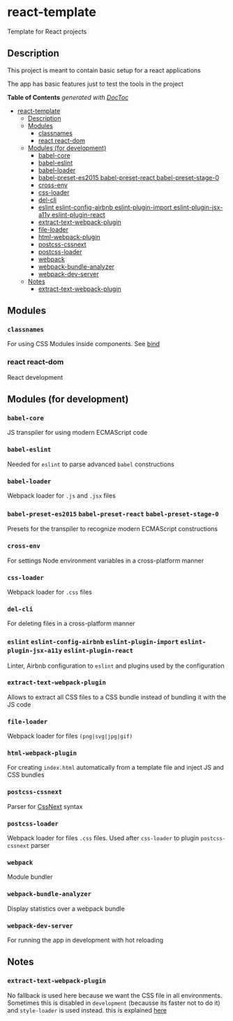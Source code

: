 # react-template
Template for React projects

## Description
This project is meant to contain basic setup for a react applications

The app has basic features just to test the tools in the project

**Table of Contents**  *generated with [DocToc](http://doctoc.herokuapp.com/)*

- [react-template](#)
	- [Description](#)
	- [Modules](#)
		- [classnames](#)
		- [react react-dom](#)
	- [Modules (for development)](#)
		- [babel-core](#)
		- [babel-eslint](#)
		- [babel-loader](#)
		- [babel-preset-es2015 babel-preset-react babel-preset-stage-0](#)
		- [cross-env](#)
		- [css-loader](#)
		- [del-cli](#)
		- [eslint eslint-config-airbnb eslint-plugin-import eslint-plugin-jsx-a11y eslint-plugin-react](#)
		- [extract-text-webpack-plugin](#)
		- [file-loader](#)
		- [html-webpack-plugin](#)
		- [postcss-cssnext](#)
		- [postcss-loader](#)
		- [webpack](#)
		- [webpack-bundle-analyzer](#)
		- [webpack-dev-server](#)
	- [Notes](#)
		- [extract-text-webpack-plugin](#)

## Modules

### `classnames`
For using CSS Modules inside components. See [bind](https://www.npmjs.com/package/classnames#alternate-bind-version-for-css-modules-)

### **react** **react-dom**
React development

## Modules (for development)

### `babel-core`
JS transpiler for using modern ECMAScript code

### `babel-eslint`
Needed for `eslint` to parse advanced `babel` constructions

### `babel-loader`
Webpack loader for `.js` and `.jsx` files

### `babel-preset-es2015` `babel-preset-react` `babel-preset-stage-0`
Presets for the transpiler to recognize modern ECMAScript constructions

### `cross-env`
For settings Node environment variables in a cross-platform manner

### `css-loader`
Webpack loader for `.css` files

### `del-cli`
For deleting files in a cross-platform manner

### `eslint` `eslint-config-airbnb` `eslint-plugin-import` `eslint-plugin-jsx-a11y` `eslint-plugin-react`
Linter, Airbnb configuration to `eslint` and plugins used by the configuration

### `extract-text-webpack-plugin`
Allows to extract all CSS files to a CSS bundle instead of bundling it with the JS code

### `file-loader`
Webpack loader for files `(png|svg|jpg|gif)`

### `html-webpack-plugin`
For creating `index.html` automatically from a template file and inject JS and CSS bundles

### `postcss-cssnext`
Parser for [CssNext](http://cssnext.io/features/) syntax

### `postcss-loader`
Webpack loader for files `.css` files. Used after `css-loader` to plugin `postcss-cssnext` parser

### `webpack`
Module bundler

### `webpack-bundle-analyzer`
Display statistics over a webpack bundle

### `webpack-dev-server`
For running the app in development with hot reloading

## Notes

### `extract-text-webpack-plugin`
No fallback is used here because we want the CSS file in all environments. Sometimes this is disabled in `development` (becausse its faster not to do it) and `style-loader` is used instead. this is explained [here](https://stackoverflow.com/questions/43403603/why-is-style-loader-used-as-a-fallback-with-webpacks-extractsass-plugin)
